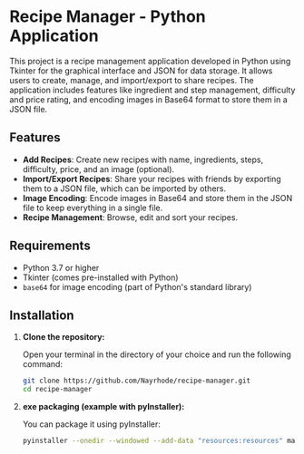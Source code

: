 # Recipe Manager - Python Application

This project is a recipe management application developed in Python using Tkinter for the graphical interface and JSON for data storage. It allows users to create, manage, and import/export to share recipes. The application includes features like ingredient and step management, difficulty and price rating, and encoding images in Base64 format to store them in a JSON file.

## Features

- **Add Recipes**: Create new recipes with name, ingredients, steps, difficulty, price, and an image (optional).
- **Import/Export Recipes**: Share your recipes with friends by exporting them to a JSON file, which can be imported by others.
- **Image Encoding**: Encode images in Base64 and store them in the JSON file to keep everything in a single file.
- **Recipe Management**: Browse, edit and sort your recipes.

## Requirements

- Python 3.7 or higher
- Tkinter (comes pre-installed with Python)
- `base64` for image encoding (part of Python's standard library)

## Installation

1. **Clone the repository:**

   Open your terminal in the directory of your choice and run the following command:

   ```bash
   git clone https://github.com/Nayrhode/recipe-manager.git
   cd recipe-manager

2. **exe packaging (example with pyInstaller):**

   You can package it using pyInstaller:

   ```bash
   pyinstaller --onedir --windowed --add-data "resources:resources" main.py

